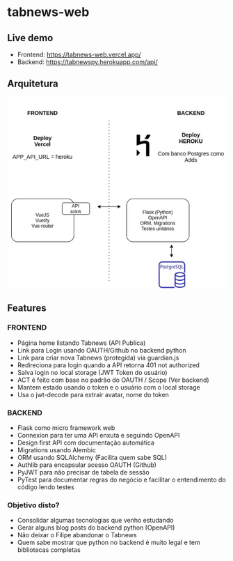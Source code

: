 # tabnews-web

## Live demo

- Frontend: https://tabnews-web.vercel.app/
- Backend: https://tabnewspy.herokuapp.com/api/

## Arquitetura

![Gitflow](./tabnews-architecture.jpg)

## Features

### FRONTEND

- Página home listando Tabnews (API Publica)
- Link para Login usando OAUTH/Github no backend python
- Link para criar nova Tabnews (protegida) via guardian.js
- Redireciona para login quando a API retorna 401 not authorized
- Salva login no local storage (JWT Token do usuário)
- ACT é feito com base no padrão do OAUTH / Scope (Ver backend)
- Mantem estado usando o token e o usuário com o local storage
- Usa o jwt-decode para extrair avatar, nome do token

### BACKEND

- Flask como micro framework web
- Connexion para ter uma API enxuta e seguindo OpenAPI
- Design first API com documentação automática
- Migrations usando Alembic
- ORM usando SQLAlchemy (Facilita quem sabe SQL)
- Authlib para encapsular acesso OAUTH (Github)
- PyJWT para não precisar de tabela de sessão
- PyTest para documentar regras do negócio
  e facilitar o entendimento do código lendo testes

### Objetivo disto?

- Consolidar algumas tecnologias que venho estudando
- Gerar alguns blog posts do backend python (OpenAPI)
- Não deixar o Filipe abandonar o Tabnews
- Quem sabe mostrar que python no backend é muito legal e tem bibliotecas completas
